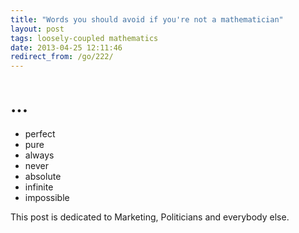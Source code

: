 ```yaml
---
title: "Words you should avoid if you're not a mathematician"
layout: post
tags: loosely-coupled mathematics
date: 2013-04-25 12:11:46
redirect_from: /go/222/
---
```


# ...
* perfect
* pure
* always
* never
* absolute
* infinite
* impossible

This post is dedicated to Marketing, Politicians and everybody else.